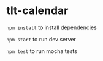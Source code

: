 # tlt-calendar

`npm install` to install dependencies

`npm start` to run dev server

`npm test` to run mocha tests
